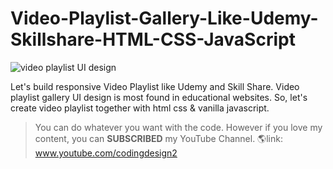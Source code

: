 # Video-Playlist-Gallery-Like-Udemy-Skillshare-HTML-CSS-JavaScript

![video playlist UI design]("https://i9.ytimg.com/vi/b5mGe608DZ4/mqdefault.jpg?v=62d36d56&sqp=CNSOjZcG&rs=AOn4CLDQOT7eHUizYfD0NamfFypTfJkXXQ")

Let's build responsive Video Playlist like Udemy and Skill Share. Video playlist gallery UI design is most found in educational websites. So, let's create video playlist together with html css &amp; vanilla javascript.

> You can do whatever you want with the code. However if you love my content, you can **SUBSCRIBED** my YouTube Channel.
🌎link: www.youtube.com/codingdesign2
